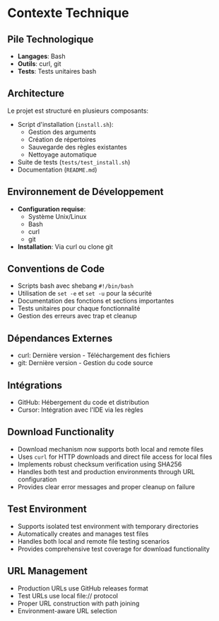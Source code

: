 # Contexte Technique

## Pile Technologique
- **Langages**: Bash
- **Outils**: curl, git
- **Tests**: Tests unitaires bash

## Architecture
Le projet est structuré en plusieurs composants:
- Script d'installation (`install.sh`):
  - Gestion des arguments
  - Création de répertoires
  - Sauvegarde des règles existantes
  - Nettoyage automatique
- Suite de tests (`tests/test_install.sh`)
- Documentation (`README.md`)

## Environnement de Développement
- **Configuration requise**:
  - Système Unix/Linux
  - Bash
  - curl
  - git
- **Installation**: Via curl ou clone git

## Conventions de Code
- Scripts bash avec shebang `#!/bin/bash`
- Utilisation de `set -e` et `set -u` pour la sécurité
- Documentation des fonctions et sections importantes
- Tests unitaires pour chaque fonctionnalité
- Gestion des erreurs avec trap et cleanup

## Dépendances Externes
- curl: Dernière version - Téléchargement des fichiers
- git: Dernière version - Gestion du code source

## Intégrations
- GitHub: Hébergement du code et distribution
- Cursor: Intégration avec l'IDE via les règles 

## Download Functionality
- Download mechanism now supports both local and remote files
- Uses `curl` for HTTP downloads and direct file access for local files
- Implements robust checksum verification using SHA256
- Handles both test and production environments through URL configuration
- Provides clear error messages and proper cleanup on failure

## Test Environment
- Supports isolated test environment with temporary directories
- Automatically creates and manages test files
- Handles both local and remote file testing scenarios
- Provides comprehensive test coverage for download functionality

## URL Management
- Production URLs use GitHub releases format
- Test URLs use local file:// protocol
- Proper URL construction with path joining
- Environment-aware URL selection 